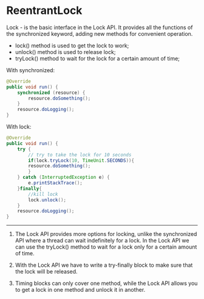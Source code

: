# ReentrantLock

Lock - is the basic interface in the Lock API. It provides all the functions of the synchronized keyword, adding new methods for convenient operation.

* lock() method is used to get the lock to work;
* unlock() method is used to release lock;
* tryLock() method to wait for the lock for a certain amount of time;

With synchronized:
```java
@Override
public void run() {
    synchronized (resource) {
        resource.doSomething();
    }
    resource.doLogging();
}
```

With lock:
```java
@Override
public void run() {
    try {
        // try to take the lock for 10 seconds
        if(lock.tryLock(10, TimeUnit.SECONDS)){
        resource.doSomething();
        }
    } catch (InterruptedException e) {
        e.printStackTrace();
    }finally{
        //kill lock
        lock.unlock();
    }
    resource.doLogging();
}
```

---

1. The Lock API provides more options for locking, unlike the synchronized API where a thread can wait indefinitely for a lock. In the Lock API we can use the tryLock() method to wait for a lock only for a certain amount of time.

2. With the Lock API we have to write a try-finally block to make sure that the lock will be released.

3. Timing blocks can only cover one method, while the Lock API allows you to get a lock in one method and unlock it in another.
